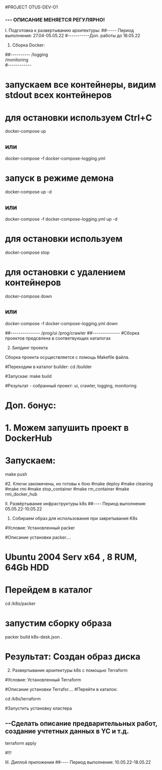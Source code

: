#PROJECT OTUS-DEV-O1

### --- ОПИСАНИЕ МЕНЯЕТСЯ РЕГУЛЯРНО!

I. Подготовка к развертыванию архитектуры:
##----- Период выполнения: 27.04-05.05.22
#-----------Доп. работы до 18.05.22

1. Сборка Docker:

##---------- 
/logging     
/monitoring  
#------------
# запускаем все контейнеры, видим stdout всех контейнеров

# для остановки используем Ctrl+C
docker-compose up
## или
docker-compose -f docker-compose-logging.yml
# запуск в режиме демона
docker-compose up -d
## или
docker-compose -f docker-compose-logging.yml up -d
# для остановки используем
docker-compose stop
# для остановки с удалением контейнеров
docker-compose down
## или
docker-compose -f docker-compose-logging.yml down

##---------------
/prog/ui
/prog/crawler
##--------------
#Сборка проектов предсвлена в соответвующих каталогах


2. Билдинг проекта

Сборка проекта осуществляется с помощь Makefile файла.

#Переходим в каталог builder:
cd /builder

#Запускае:
make build

#Результат - собранный проект: ui, crawler, logging, monitoring

# Доп. бонус:
# 1. Можем запушить проект в DockerHub 
# Запускаем:
make push

#2. Ключи закомичены, но готовы к бою
#make deploy
#make cleaning
#make rmi
#make stop_container
#make rm_container
#make rmi_docker_hub

 
II. Развёртывание инфраструктуры k8s
##---- Период выполнения: 05.05.22-10.05.22

1. Собираем образ для использования при завретывания K8s

#Условие: Установленный packer

#Описание установки packer....

# Ubuntu 2004 Serv x64 , 8 RUM, 64Gb HDD

# Перейдем в каталог 
cd /k8s/packer
# запустим сборку образа
packer build k8s-desk.json .

# Результат: Создан образ диска

2. Развертывание архитектуры k8s c помощью Terraform

#Условие: Установленный Terraform

#Описание установки Terrafor....
#Перейти в каталок:

cd /k8s/terraform

#Запустить установку кластера

## --Сделать описание предварителььных работ, создание учтетных данных в YC и т.д.

terraform apply 

#!!! 

III. Диплой приложения
##---- Период выполнения: 10.05.22-18.05.22

